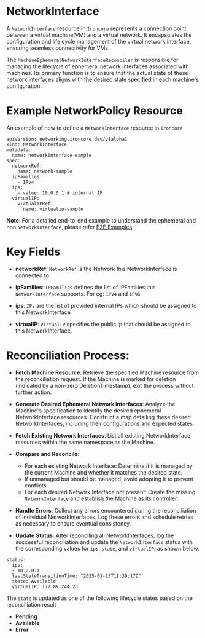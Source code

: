 # NetworkInterface
A `NetworkInterface` resource in `Ironcore` represents a connection point between a virtual machine(VM) and a virtual network. It encapsulates the configuration and life cycle management of the virtual network interface, ensuring seamless connectivity for VMs.

The `MachineEphemeralNetworkInterfaceReconciler` is responsible for managing the lifecycle of ephemeral network interfaces associated with machines. Its primary function is to ensure that the actual state of these network interfaces aligns with the desired state specified in each machine's configuration.

# Example NetworkPolicy Resource
An example of how to define a `NetworkInterface` resource in `Ironcore`

```
apiVersion: networking.ironcore.dev/v1alpha1
kind: NetworkInterface
metadata:
  name: networkinterface-sample
spec:
  networkRef:
    name: network-sample
  ipFamilies:
    - IPv4
  ips:
    - value: 10.0.0.1 # internal IP
  virtualIP:
    virtualIPRef:
      name: virtualip-sample
```
**Note**: For a detailed end-to-end example to understand the ephemeral and non `NetworkInterface`, please refer <a href="https://github.com/ironcore-dev/ironcore/tree/main/config/samples/e2e">E2E Examples</a>

# Key Fields 
- **networkRef**: `NetworkRef` is the Network this NetworkInterface is connected to

- **ipFamilies**: `IPFamilies` defines the list of IPFamilies this `NetworkInterface` supports. For eg: `IPV4` and `IPV6`

- **ips**: `IPs` are the list of provided internal IPs which should be assigned to this NetworkInterface

- **virtualIP**: `VirtualIP` specifies the public ip that should be assigned to this NetworkInterface.

# Reconciliation Process:

- **Fetch Machine Resource**:
Retrieve the specified Machine resource from the reconciliation request.
If the Machine is marked for deletion (indicated by a non-zero DeletionTimestamp), exit the process without further action.

- **Generate Desired Ephemeral Network Interfaces**:
Analyze the Machine's specification to identify the desired ephemeral NetworkInterface resources.
Construct a map detailing these desired NetworkInterfaces, including their configurations and expected states.

- **Fetch Existing Network Interfaces**:
List all existing NetworkInterface resources within the same namespace as the Machine.

- **Compare and Reconcile**:
    - For each existing Network Interface:
Determine if it is managed by the current Machine and whether it matches the desired state.
    - If unmanaged but should be managed, avoid adopting it to prevent conflicts.
    - For each desired Network Interface not present:
Create the missing `NetworkInterface` and establish the Machine as its controller.

- **Handle Errors**:
Collect any errors encountered during the reconciliation of individual NetworkInterfaces.
Log these errors and schedule retries as necessary to ensure eventual consistency.

- **Update Status**:
After reconciling all NetworkInterfaces, log the successful reconciliation and update the `NetworkInterface` status with the corresponding values for `ips`, `state`, and `virtualIP`, as shown below.

```
status:
  ips:
  - 10.0.0.1
  lastStateTransitionTime: "2025-01-13T11:39:17Z"
  state: Available
  virtualIP: 172.89.244.23
```
The `state` is updated as one of the following lifecycle states based on the reconciliation result
- **Pending**
- **Available**
- **Error**


